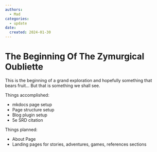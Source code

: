 ```yaml
---
authors:
  - Mad
categories:
  - update
date:
  created: 2024-01-30 
---
```


# The Beginning Of The Zymurgical Oubliette

This is the beginning of a grand exploration and hopefully something that bears fruit... But that is something we shall see.

Things accomplished:

- mkdocs page setup
- Page structure setup
- Blog plugin setup
- 5e SRD citation

Things planned:

- About Page
- Landing pages for stories, adventures, games, references sections
